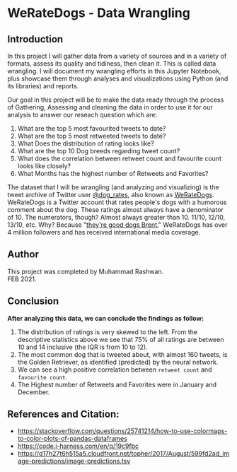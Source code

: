 # WeRateDogs - Data Wrangling

## Introduction
In this project I will gather data from a variety of sources and in a variety of formats, assess its quality and tidiness,
then clean it. This is called data wrangling. I will document my wrangling efforts in this Jupyter Notebook, plus showcase 
them through analyses and visualizations using Python (and its libraries) and reports.

Our goal in this project will be to make the data ready through the process of Gathering, Assessing and cleaning the data in order to use it for our analysis to answer
our reseach question which are:
1. What are the top 5 most favourited tweets to date?
2. What are the top 5 most retweeted tweets to date?
3. What Does the distribution of rating looks like?
4. What are the top 10 Dog breeds regarding tweet count?
5. What does the correlation between retweet count and favourite count looks like closely?
6. What Months has the highest number of Retweets and Favorites?

The dataset that I will be wrangling (and analyzing and visualizing) is the tweet archive of Twitter user [@dog_rates](https://twitter.com/dog_rates), 
also known as [WeRateDogs](https://en.wikipedia.org/wiki/WeRateDogs). WeRateDogs is a Twitter account that rates people's dogs with a humorous comment 
about the dog. These ratings almost always have a denominator of 10. The numerators, though? Almost always greater than 10. 11/10, 12/10, 13/10, etc. 
Why? Because "[they're good dogs Brent.](https://knowyourmeme.com/memes/theyre-good-dogs-brent)" WeRateDogs has over 4 million followers and has received 
international media coverage.

## Author
This project was completed by Muhammad Rashwan.<br>
FEB 2021.

## Conclusion
**After analyzing this data, we can conclude the findings as follow:**
1. The distribution of ratings is very skewed to the left. From the descriptive statistics above we see that 75% of all ratings are between 10 and 14 inclusive (the IQR is from 10 to 12).
2. The most common dog that is tweeted about, with almost 160 tweets, is the Golden Retriever, as identified (predicted) by the neural network.
3. We can see a high positive correlation between `retweet count` and `favourite count`.
4. The Highest number of Retweets and Favorites were in January and December.

## References and Citation:
- https://stackoverflow.com/questions/25741214/how-to-use-colormaps-to-color-plots-of-pandas-dataframes
- https://code.i-harness.com/en/q/19c9fbc
- https://d17h27t6h515a5.cloudfront.net/topher/2017/August/599fd2ad_image-predictions/image-predictions.tsv